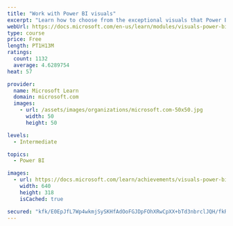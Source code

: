```yaml
---
title: "Work with Power BI visuals"
excerpt: "Learn how to choose from the exceptional visuals that Power BI makes available to you. Formatting visuals will direct the user’s attention to exactly where you want it, while helping to make the visual easier to read and interpret. You will also learn about how to use key performance indicators (KPIs)."
webUrl: https://docs.microsoft.com/en-us/learn/modules/visuals-power-bi/
type: course
price: Free
length: PT1H13M
ratings:
  count: 1132
  average: 4.6289754
heat: 57

provider:
  name: Microsoft Learn
  domain: microsoft.com
  images:
    - url: /assets/images/organizations/microsoft.com-50x50.jpg
      width: 50
      height: 50

levels:
  - Intermediate

topics:
  - Power BI

images:
  - url: https://docs.microsoft.com/learn/achievements/visuals-power-bi-social.png
    width: 640
    height: 318
    isCached: true

secured: "kfk/E0EpJfL7Wp4wkmjSySKHfAdOoFGJDpFOhXRwCpXX+bTd3nbrclJQH/fkR8wZV14UAxqXsTxcVcLGsRqpCb+w3TEIQ2lpUexNoCLJ+/gGC/vii7wb9RiJ08NVBWpVVijEZP31fDRKqylLQhB11xn/i9vdzYVm7D3NK8Qx/HI8aMie8zmu0DUY3oOTvlBE4IA+L/1W8KK2fzCecvjefFuQLe+5DFWv8+mJTbokkjq+DvJyeW7vuUSijhOqle1796Qh4Mw88scFH+2qZ6pGjhazFNWiQOmKMuOEpVfJdkfwqUcbL/gqYFiCMRmnjmtz5wyyDimCTxHeHfZevBr3rgO8wN4dIl+Qo0ddT+y3dDkUmWx5FCTz5u3fEfOEA0bY2vqg0DvKD55JAuDa3LlfYEJdkeZpAzu2CE/P/NvXcIg=;GWKwnDr7EX311PzQ4HxWXQ=="
---
```


